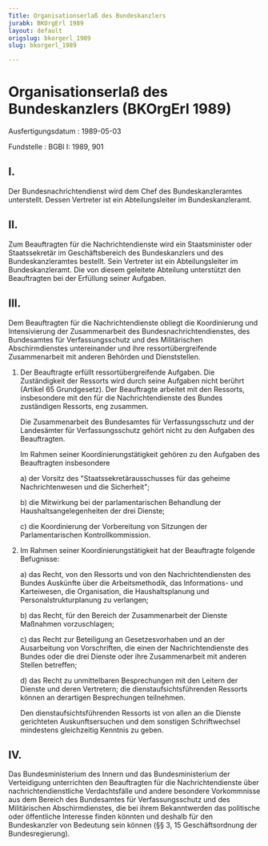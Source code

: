 ```yaml
---
Title: Organisationserlaß des Bundeskanzlers
jurabk: BKOrgErl 1989
layout: default
origslug: bkorgerl_1989
slug: bkorgerl_1989

---
```


# Organisationserlaß des Bundeskanzlers (BKOrgErl 1989)

Ausfertigungsdatum
:   1989-05-03

Fundstelle
:   BGBl I: 1989, 901



## I.

Der Bundesnachrichtendienst wird dem Chef des Bundeskanzleramtes
unterstellt. Dessen Vertreter ist ein Abteilungsleiter im
Bundeskanzleramt.


## II.

Zum Beauftragten für die Nachrichtendienste wird ein Staatsminister
oder Staatssekretär im Geschäftsbereich des Bundeskanzlers und des
Bundeskanzleramtes bestellt.
Sein Vertreter ist ein Abteilungsleiter im Bundeskanzleramt. Die von
diesem geleitete Abteilung unterstützt den Beauftragten bei der
Erfüllung seiner Aufgaben.


## III.

Dem Beauftragten für die Nachrichtendienste obliegt die Koordinierung
und Intensivierung der Zusammenarbeit des Bundesnachrichtendienstes,
des Bundesamtes für Verfassungsschutz und des Militärischen
Abschirmdienstes untereinander und ihre ressortübergreifende
Zusammenarbeit mit anderen Behörden und Dienststellen.

1.  Der Beauftragte erfüllt ressortübergreifende Aufgaben. Die
    Zuständigkeit der Ressorts wird durch seine Aufgaben nicht berührt
    (Artikel 65 Grundgesetz). Der Beauftragte arbeitet mit den Ressorts,
    insbesondere mit den für die Nachrichtendienste des Bundes zuständigen
    Ressorts, eng zusammen.

    Die Zusammenarbeit des Bundesamtes für Verfassungsschutz und der
    Landesämter für Verfassungsschutz gehört nicht zu den Aufgaben des
    Beauftragten.

    Im Rahmen seiner Koordinierungstätigkeit gehören zu den Aufgaben des
    Beauftragten insbesondere

    a)  der Vorsitz des "Staatssekretärausschusses für das geheime
        Nachrichtenwesen und die Sicherheit";


    b)  die Mitwirkung bei der parlamentarischen Behandlung der
        Haushaltsangelegenheiten der drei Dienste;


    c)  die Koordinierung der Vorbereitung von Sitzungen der Parlamentarischen
        Kontrollkommission.





2.  Im Rahmen seiner Koordinierungstätigkeit hat der Beauftragte folgende
    Befugnisse:

    a)  das Recht, von den Ressorts und von den Nachrichtendiensten des Bundes
        Auskünfte über die Arbeitsmethodik, das Informations- und Karteiwesen,
        die Organisation, die Haushaltsplanung und Personalstrukturplanung zu
        verlangen;


    b)  das Recht, für den Bereich der Zusammenarbeit der Dienste Maßnahmen
        vorzuschlagen;


    c)  das Recht zur Beteiligung an Gesetzesvorhaben und an der Ausarbeitung
        von Vorschriften, die einen der Nachrichtendienste des Bundes oder die
        drei Dienste oder ihre Zusammenarbeit mit anderen Stellen betreffen;


    d)  das Recht zu unmittelbaren Besprechungen mit den Leitern der Dienste
        und deren Vertretern; die dienstaufsichtsführenden Ressorts können an
        derartigen Besprechungen teilnehmen.




    Den dienstaufsichtsführenden Ressorts ist von allen an die Dienste
    gerichteten Auskunftsersuchen und dem sonstigen Schriftwechsel
    mindestens gleichzeitig Kenntnis zu geben.





## IV.

Das Bundesministerium des Innern und das Bundesministerium der
Verteidigung unterrichten den Beauftragten für die Nachrichtendienste
über nachrichtendienstliche Verdachtsfälle und andere besondere
Vorkommnisse aus dem Bereich des Bundesamtes für Verfassungsschutz und
des Militärischen Abschirmdienstes, die bei ihrem Bekanntwerden das
politische oder öffentliche Interesse finden könnten und deshalb für
den Bundeskanzler von Bedeutung sein können (§§ 3, 15 Geschäftsordnung
der Bundesregierung).


